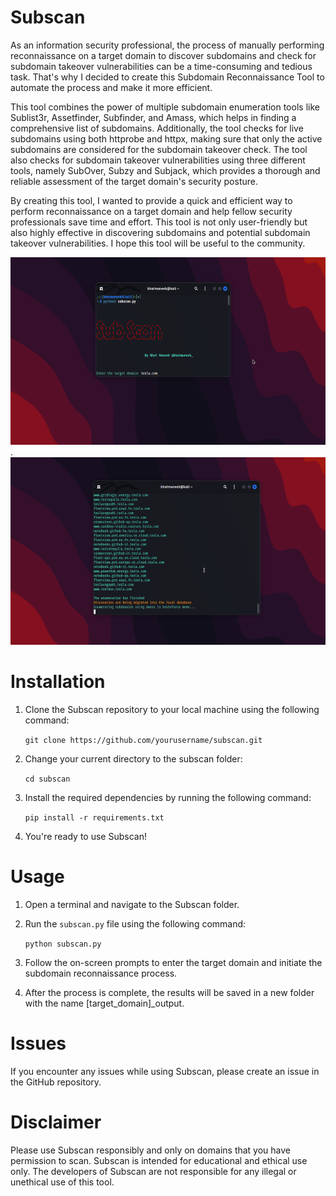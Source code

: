 # Subscan

As an information security professional, the process of manually performing reconnaissance on a target domain to discover subdomains and check for subdomain takeover vulnerabilities can be a time-consuming and tedious task. That's why I decided to create this Subdomain Reconnaissance Tool to automate the process and make it more efficient.

This tool combines the power of multiple subdomain enumeration tools like Sublist3r, Assetfinder, Subfinder, and Amass, which helps in finding a comprehensive list of subdomains. Additionally, the tool checks for live subdomains using both httprobe and httpx, making sure that only the active subdomains are considered for the subdomain takeover check. The tool also checks for subdomain takeover vulnerabilities using three different tools, namely SubOver, Subzy and Subjack, which provides a thorough and reliable assessment of the target domain's security posture.

By creating this tool, I wanted to provide a quick and efficient way to perform reconnaissance on a target domain and help fellow security professionals save time and effort. This tool is not only user-friendly but also highly effective in discovering subdomains and potential subdomain takeover vulnerabilities. I hope this tool will be useful to the community.

<img src="subscan1.png" alt="subscan screenshot" width="700" height="300">.  <img src="subscan2.png" alt="subscan screenshot" width="700" height="300">


 



# Installation

1. Clone the Subscan repository to your local machine using the following command:

      ```git clone https://github.com/yourusername/subscan.git```

2. Change your current directory to the subscan folder:

      ```cd subscan```

3. Install the required dependencies by running the following command:

      ```pip install -r requirements.txt```

4. You're ready to use Subscan!

# Usage

1. Open a terminal and navigate to the Subscan folder.

2. Run the ```subscan.py``` file using the following command:

      ```python subscan.py```

3. Follow the on-screen prompts to enter the target domain and initiate the subdomain reconnaissance process.

4. After the process is complete, the results will be saved in a new folder with the name [target_domain]_output.

# Issues

If you encounter any issues while using Subscan, please create an issue in the GitHub repository.

# Disclaimer

Please use Subscan responsibly and only on domains that you have permission to scan. Subscan is intended for educational and ethical use only. The developers of Subscan are not responsible for any illegal or unethical use of this tool.

